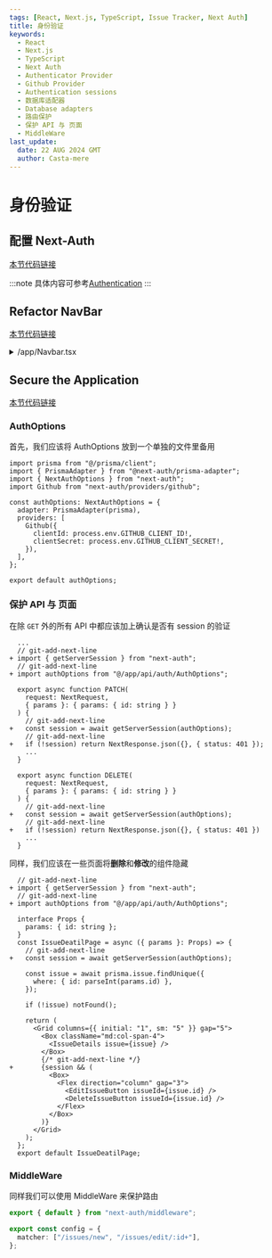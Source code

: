 ```yaml
---
tags: [React, Next.js, TypeScript, Issue Tracker, Next Auth]
title: 身份验证
keywords:
  - React
  - Next.js
  - TypeScript
  - Next Auth
  - Authenticator Provider
  - Github Provider
  - Authentication sessions
  - 数据库适配器
  - Database adapters
  - 路由保护
  - 保护 API 与 页面
  - MiddleWare
last_update:
  date: 22 AUG 2024 GMT
  author: Casta-mere
---
```


# 身份验证

## 配置 Next-Auth

[本节代码链接](https://github.com/Casta-mere/Issue-Tracker/tree/9a6b614b685070962c9113cb881781916b76a493)

:::note
具体内容可参考[Authentication](/docs/React/Next/Authentication)
:::

## Refactor NavBar

[本节代码链接](https://github.com/Casta-mere/Issue-Tracker/tree/9c1874d84cdb0be827386d90908766a5c5307ae8)

<details>
  <summary>/app/Navbar.tsx</summary>

```tsx title="/app/Navbar.tsx" showLineNumbers
"use client";
import { Avatar, Box, DropdownMenu, Flex, Text } from "@radix-ui/themes";
import classNames from "classnames";
import { useSession } from "next-auth/react";
import Link from "next/link";
import { usePathname } from "next/navigation";
import { AiFillBug } from "react-icons/ai";
import { Skeleton } from "@/app/components";

const NavBar = () => {
  return (
    <nav className="border-b mb-5 px-5 py-5">
      <Flex align="center" justify="between">
        <NavLinks />
        <Avator />
      </Flex>
    </nav>
  );
};

export default NavBar;

const links = [
  { label: <AiFillBug />, href: "/" },
  { label: "DashBoard", href: "/dashboard" },
  { label: "Issues", href: "/issues" },
];

const NavLinks = () => {
  const currentPath = usePathname();

  return (
    <ul className="flex gap-6 items-center">
      {links.map((link) => (
        <li key={link.href}>
          <Link
            className={classNames({
              "text-zinc-900": link.href === currentPath,
              "text-zinc-500": link.href !== currentPath,
              "hover:text-zinc-800 transaition-colors": true,
            })}
            href={link.href}
          >
            {link.label}
          </Link>
        </li>
      ))}
    </ul>
  );
};

const Avator = () => {
  const { status, data: session } = useSession();

  if (status === "loading") return <Skeleton width="3rem" />;
  if (status === "unauthenticated")
    return (
      <Link
        className="text-zinc-500 hover:text-zinc-800 transaition-colors"
        href="/api/auth/signin"
      >
        Sign In
      </Link>
    );

  return (
    <Box>
      <DropdownMenu.Root>
        <DropdownMenu.Trigger>
          <Avatar
            src={session!.user!.image!}
            fallback="?"
            size="2"
            radius="full"
            className="cursor-pointer"
            referrerPolicy="no-referrer"
          />
        </DropdownMenu.Trigger>
        <DropdownMenu.Content>
          <DropdownMenu.Label>
            <Text size="2">{session!.user!.email}</Text>
          </DropdownMenu.Label>
          <DropdownMenu.Item>
            <Link href="/api/auth/signout">Sign Out</Link>
          </DropdownMenu.Item>
        </DropdownMenu.Content>
      </DropdownMenu.Root>
    </Box>
  );
};
```

</details>

## Secure the Application

[本节代码链接](https://github.com/Casta-mere/Issue-Tracker/tree/ffcdbd322b9189806286cf63f7b0c4d164c48061)

### AuthOptions

首先，我们应该将 AuthOptions 放到一个单独的文件里备用

```tsx title="/app/api/auth/AuthOptions.tsx" showLineNumbers
import prisma from "@/prisma/client";
import { PrismaAdapter } from "@next-auth/prisma-adapter";
import { NextAuthOptions } from "next-auth";
import Github from "next-auth/providers/github";

const authOptions: NextAuthOptions = {
  adapter: PrismaAdapter(prisma),
  providers: [
    Github({
      clientId: process.env.GITHUB_CLIENT_ID!,
      clientSecret: process.env.GITHUB_CLIENT_SECRET!,
    }),
  ],
};

export default authOptions;
```

### 保护 API 与 页面

在除 `GET` 外的所有 API 中都应该加上确认是否有 session 的验证

```tsx title="/app/api/issues/[id]/route.tsx" showLineNumbers
  ...
  // git-add-next-line
+ import { getServerSession } from "next-auth";
  // git-add-next-line
+ import authOptions from "@/app/api/auth/AuthOptions";

  export async function PATCH(
    request: NextRequest,
    { params }: { params: { id: string } }
  ) {
    // git-add-next-line
+   const session = await getServerSession(authOptions);
    // git-add-next-line
+   if (!session) return NextResponse.json({}, { status: 401 });
    ...
  }

  export async function DELETE(
    request: NextRequest,
    { params }: { params: { id: string } }
  ) {
    // git-add-next-line
+   const session = await getServerSession(authOptions);
    // git-add-next-line
+   if (!session) return NextResponse.json({}, { status: 401 })
    ...
  }
```

同样，我们应该在一些页面将**删除**和**修改**的组件隐藏

```tsx title="/app/issues/[id]/page.tsx" showLineNumbers
  // git-add-next-line
+ import { getServerSession } from "next-auth";
  // git-add-next-line
+ import authOptions from "@/app/api/auth/AuthOptions";

  interface Props {
    params: { id: string };
  }
  const IssueDeatilPage = async ({ params }: Props) => {
    // git-add-next-line
+   const session = await getServerSession(authOptions);

    const issue = await prisma.issue.findUnique({
      where: { id: parseInt(params.id) },
    });

    if (!issue) notFound();

    return (
      <Grid columns={{ initial: "1", sm: "5" }} gap="5">
        <Box className="md:col-span-4">
          <IssueDetails issue={issue} />
        </Box>
        {/* git-add-next-line */}
+       {session && (
          <Box>
            <Flex direction="column" gap="3">
              <EditIssueButton issueId={issue.id} />
              <DeleteIssueButton issueId={issue.id} />
            </Flex>
          </Box>
        )}
      </Grid>
    );
  };
  export default IssueDeatilPage;
```

### MiddleWare

同样我们可以使用 MiddleWare 来保护路由

```ts "middleware.ts"
export { default } from "next-auth/middleware";

export const config = {
  matcher: ["/issues/new", "/issues/edit/:id+"],
};
```
